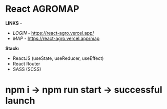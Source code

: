 # React AGROMAP
**LINKS** - 
- *LOGIN* - https://react-agro.vercel.app/
- *MAP* - https://react-agro.vercel.app/map

**Stack:**

- ReactJS (useState, useReducer, useEffect)
- React Router
- SASS (SCSS)


# npm i -> npm run start -> successful launch
